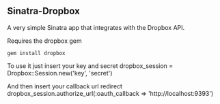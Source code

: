 ## Sinatra-Dropbox

A very simple Sinatra app that integrates with the Dropbox API.

Requires the dropbox gem
	
	gem install dropbox

To use it just insert your key and secret
	dropbox_session = Dropbox::Session.new('key', 'secret')

And then insert your callback url
	redirect dropbox_session.authorize_url(:oauth_callback => 'http://localhost:9393')

